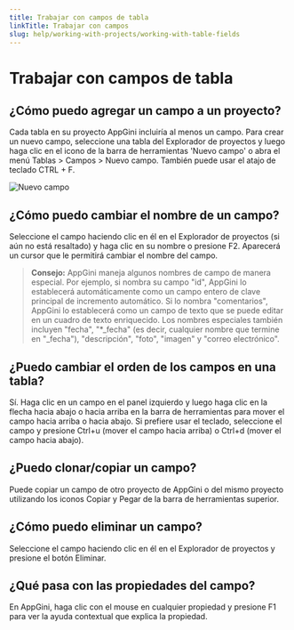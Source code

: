 ```yaml
---
title: Trabajar con campos de tabla
linkTitle: Trabajar con campos
slug: help/working-with-projects/working-with-table-fields
---
```


# Trabajar con campos de tabla

## ¿Cómo puedo agregar un campo a un proyecto?

Cada tabla en su proyecto AppGini incluiría al menos un campo. Para crear un nuevo campo, seleccione una tabla del Explorador de proyectos y luego haga clic en el icono de la barra de herramientas 'Nuevo campo' o abra el menú Tablas > Campos > Nuevo campo. También puede usar el atajo de teclado CTRL + F.

![Nuevo campo](https://cdn.bigprof.com/appgini-desktop/help/appgini-new-field.png)

## ¿Cómo puedo cambiar el nombre de un campo?

Seleccione el campo haciendo clic en él en el Explorador de proyectos (si aún no está resaltado) y haga clic en su nombre o presione F2. Aparecerá un cursor que le permitirá cambiar el nombre del campo.

> **Consejo:** AppGini maneja algunos nombres de campo de manera especial. Por ejemplo, si nombra su campo "id", AppGini lo establecerá automáticamente como un campo entero de clave principal de incremento automático. Si lo nombra "comentarios", AppGini lo establecerá como un campo de texto que se puede editar en un cuadro de texto enriquecido. Los nombres especiales también incluyen "fecha", "*_fecha" (es decir, cualquier nombre que termine en "_fecha"), "descripción", "foto", "imagen" y "correo electrónico".

## ¿Puedo cambiar el orden de los campos en una tabla?

Sí. Haga clic en un campo en el panel izquierdo y luego haga clic en la flecha hacia abajo o hacia arriba en la barra de herramientas para mover el campo hacia arriba o hacia abajo. Si prefiere usar el teclado, seleccione el campo y presione Ctrl+u (mover el campo hacia arriba) o Ctrl+d (mover el campo hacia abajo).

## ¿Puedo clonar/copiar un campo?

Puede copiar un campo de otro proyecto de AppGini o del mismo proyecto utilizando los iconos Copiar y Pegar de la barra de herramientas superior.

## ¿Cómo puedo eliminar un campo?

Seleccione el campo haciendo clic en él en el Explorador de proyectos y presione el botón Eliminar.

## ¿Qué pasa con las propiedades del campo?

En AppGini, haga clic con el mouse en cualquier propiedad y presione F1 para ver la ayuda contextual que explica la propiedad.
